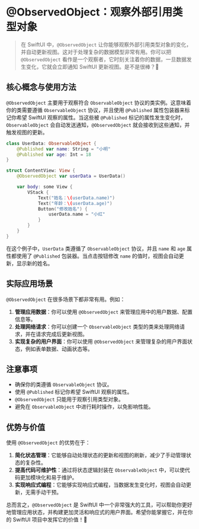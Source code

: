 ﻿# @ObservedObject：观察外部引用类型对象

> 在 SwiftUI 中，`@ObservedObject` 让你能够观察外部引用类型对象的变化，并自动更新视图。这对于处理复杂的数据模型非常有用。你可以把 `@ObservedObject` 看作是一个观察者，它时刻关注着你的数据，一旦数据发生变化，它就会立即通知 SwiftUI 更新视图。是不是很棒？🎉

## 核心概念与使用方法

`@ObservedObject` 主要用于观察符合 `ObservableObject` 协议的类实例。这意味着你的类需要遵循 `ObservableObject` 协议，并且使用 `@Published` 属性包装器来标记你希望 SwiftUI 观察的属性。当这些被 `@Published` 标记的属性发生变化时，`ObservableObject` 会自动发送通知，`@ObservedObject` 就会接收到这些通知，并触发视图的更新。

```swift
class UserData: ObservableObject {
    @Published var name: String = "小明"
    @Published var age: Int = 18
}

struct ContentView: View {
    @ObservedObject var userData = UserData()

    var body: some View {
        VStack {
            Text("姓名：\(userData.name)")
            Text("年龄：\(userData.age)")
            Button("修改姓名") {
                userData.name = "小红"
            }
        }
    }
}
```

在这个例子中，`UserData` 类遵循了 `ObservableObject` 协议，并且 `name` 和 `age` 属性都使用了 `@Published` 包装器。当点击按钮修改 `name` 的值时，视图会自动更新，显示新的姓名。

## 实际应用场景

`@ObservedObject` 在很多场景下都非常有用。例如：

1.  **管理应用数据**：你可以使用 `@ObservedObject` 来管理应用中的用户数据、配置信息等。
2.  **处理网络请求**：你可以创建一个 `ObservableObject` 类型的类来处理网络请求，并在请求完成后更新视图。
3.  **实现复杂的用户界面**：你可以使用 `@ObservedObject` 来管理复杂的用户界面状态，例如表单数据、动画状态等。

## 注意事项

*   确保你的类遵循 `ObservableObject` 协议。
*   使用 `@Published` 标记你希望 SwiftUI 观察的属性。
*   `@ObservedObject` 只能用于观察引用类型对象。
*   避免在 `ObservableObject` 中进行耗时操作，以免影响性能。

## 优势与价值

使用 `@ObservedObject` 的优势在于：

1.  **简化状态管理**：它能够自动处理状态的更新和视图的刷新，减少了手动管理状态的复杂性。
2.  **提高代码可维护性**：通过将状态逻辑封装在 `ObservableObject` 中，可以使代码更加模块化和易于维护。
3.  **实现响应式编程**：它能够实现响应式编程，当数据发生变化时，视图会自动更新，无需手动干预。

总而言之，`@ObservedObject` 是 SwiftUI 中一个非常强大的工具，可以帮助你更好地管理应用状态，并构建更加灵活和响应式的用户界面。希望你能掌握它，并在你的 SwiftUI 项目中发挥它的价值！🚀


